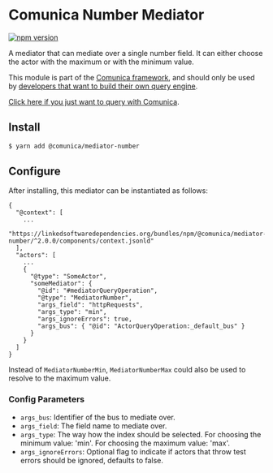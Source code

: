 # Comunica Number Mediator

[![npm version](https://badge.fury.io/js/%40comunica%2Fmediator-number.svg)](https://www.npmjs.com/package/@comunica/mediator-number)

A mediator that can mediate over a single number field.
It can either choose the actor with the maximum or with the minimum value.

This module is part of the [Comunica framework](https://github.com/comunica/comunica),
and should only be used by [developers that want to build their own query engine](https://comunica.dev/docs/modify/).

[Click here if you just want to query with Comunica](https://comunica.dev/docs/query/).

## Install

```bash
$ yarn add @comunica/mediator-number
```

## Configure

After installing, this mediator can be instantiated as follows:
```text
{
  "@context": [
    ...
    "https://linkedsoftwaredependencies.org/bundles/npm/@comunica/mediator-number/^2.0.0/components/context.jsonld"  
  ],
  "actors": [
    ...
    {
      "@type": "SomeActor",
      "someMediator": {
        "@id": "#mediatorQueryOperation",
        "@type": "MediatorNumber",
        "args_field": "httpRequests",
        "args_type": "min",
        "args_ignoreErrors": true,
        "args_bus": { "@id": "ActorQueryOperation:_default_bus" }
      }
    }
  ]
}
```

Instead of `MediatorNumberMin`, `MediatorNumberMax` could also be used to resolve to the maximum value.

### Config Parameters

* `args_bus`: Identifier of the bus to mediate over.
* `args_field`: The field name to mediate over.
* `args_type`: The way how the index should be selected. For choosing the minimum value: 'min'. For choosing the maximum value: 'max'.
* `args_ignoreErrors`: Optional flag to indicate if actors that throw test errors should be ignored, defaults to false.

